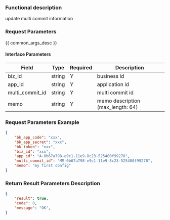 ### Functional description

update multi commit information

### Request Parameters

{{ common_args_desc }}

#### Interface Parameters

| Field            | Type      | Required  | Description |
|------------------|-----------|-----------|-------------|
| biz_id           |  string   | Y         | business id |
| app_id           |  string   | Y         | application id |
| multi_commit_id  |  string   | Y         | multi commit id |
| memo             |  string   | Y         | memo description (max_length: 64) |

### Request Parameters Example

```json
{
    "bk_app_code": "xxx",
    "bk_app_secret": "xxx",
    "bk_token": "xxx",
    "biz_id": "xxx",
    "app_id": "A-0b67a798-e9c1-11e9-8c23-525400f99278",
    "multi_commit_id": "MM-0b67a798-e9c1-11e9-8c23-525400f99278",
    "memo": "my first config"
}
```

### Return Result Parameters Description

```json
{
    "result": true,
    "code": 0,
    "message": "OK",
}
```
